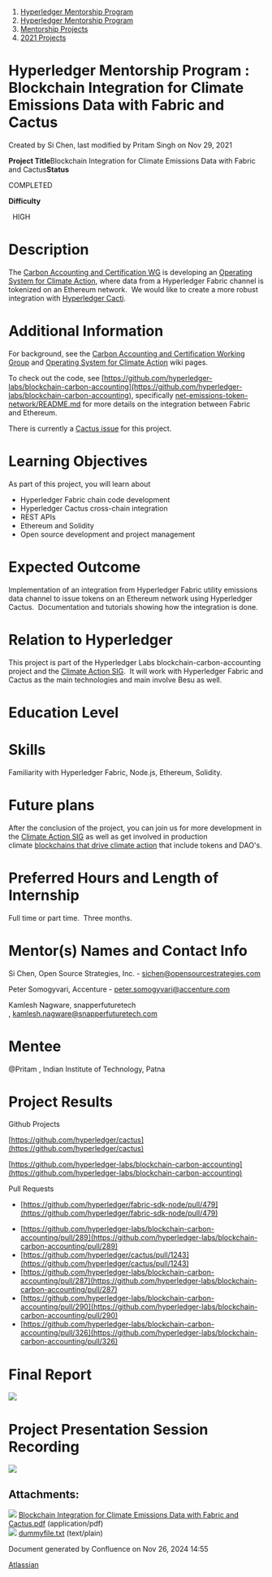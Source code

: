 1. [Hyperledger Mentorship Program](index.html)
2. [Hyperledger Mentorship Program](Hyperledger-Mentorship-Program_21954571.html)
3. [Mentorship Projects](Mentorship-Projects_21954604.html)
4. [2021 Projects](2021-Projects_21964295.html)

# Hyperledger Mentorship Program : Blockchain Integration for Climate Emissions Data with Fabric and Cactus

Created by Si Chen, last modified by Pritam Singh on Nov 29, 2021

**Project Title**Blockchain Integration for Climate Emissions Data with Fabric and Cactus**Status**

COMPLETED

**Difficulty**

  HIGH

# Description

The [Carbon Accounting and Certification WG](https://lf-hyperledger.atlassian.net/wiki/spaces/CASIG/pages/19005779/Carbon+Accounting+and+Certification+WG) is developing an [Operating System for Climate Action](https://lf-hyperledger.atlassian.net/wiki/spaces/CASIG/pages/19005889/Operating+System+for+Climate+Action), where data from a Hyperledger Fabric channel is tokenized on an Ethereum network.  We would like to create a more robust integration with [Hyperledger Cacti](https://lf-hyperledger.atlassian.net/wiki/spaces/cactus).

# Additional Information

For background, see the [Carbon Accounting and Certification Working Group](https://lf-hyperledger.atlassian.net/wiki/display/CASIG/Carbon+Accounting+and+Certification+Working+Group) and [Operating System for Climate Action](https://lf-hyperledger.atlassian.net/wiki/spaces/CASIG/pages/19005889/Operating+System+for+Climate+Action) wiki pages.  

To check out the code, see [https://github.com/hyperledger-labs/blockchain-carbon-accounting](https://github.com/hyperledger-labs/blockchain-carbon-accounting), specifically [net-emissions-token-network/README.md](https://github.com/hyperledger-labs/blockchain-carbon-accounting/blob/main/net-emissions-token-network/README.md) for more details on the integration between Fabric and Ethereum.

There is currently a [Cactus issue](https://github.com/hyperledger/cactus/issues/540) for this project. 

# Learning Objectives

As part of this project, you will learn about

- Hyperledger Fabric chain code development
- Hyperledger Cactus cross-chain integration
- REST APIs
- Ethereum and Solidity
- Open source development and project management

# Expected Outcome

Implementation of an integration from Hyperledger Fabric utility emissions data channel to issue tokens on an Ethereum network using Hyperledger Cactus.  Documentation and tutorials showing how the integration is done.

# Relation to Hyperledger

This project is part of the Hyperledger Labs blockchain-carbon-accounting project and the [Climate Action SIG](https://lf-hyperledger.atlassian.net/wiki/display/CASIG/).  It will work with Hyperledger Fabric and Cactus as the main technologies and main involve Besu as well.

# Education Level

# Skills

Familiarity with Hyperledger Fabric, Node.js, Ethereum, Solidity.

# Future plans

After the conclusion of the project, you can join us for more development in the [Climate Action SIG](https://lf-hyperledger.atlassian.net/wiki/display/CASIG/) as well as get involved in production climate [blockchains that drive climate action](https://lf-hyperledger.atlassian.net/wiki/display/CASIG//Operating+System+for+Climate+Action) that include tokens and DAO's.

# Preferred Hours and Length of Internship

Full time or part time.  Three months.

# Mentor(s) Names and Contact Info

Si Chen, Open Source Strategies, Inc. - [sichen@opensourcestrategies.com](mailto:sichen@opensourcestrategies.com)

Peter Somogyvari, Accenture - [peter.somogyvari@accenture.com](mailto:peter.somogyvari@accenture.com)

Kamlesh Nagware, snapperfuturetech , [kamlesh.nagware@snapperfuturetech.com](mailto:kamlesh.nagware@snapperfuturetech.com)

# Mentee

@Pritam , Indian Institute of Technology, Patna

# Project Results

Github Projects

[https://github.com/hyperledger/cactus](https://github.com/hyperledger/cactus)

[https://github.com/hyperledger-labs/blockchain-carbon-accounting](https://github.com/hyperledger-labs/blockchain-carbon-accounting)

Pull Requests

- [https://github.com/hyperledger/fabric-sdk-node/pull/479](https://github.com/hyperledger/fabric-sdk-node/pull/479)

<!--THE END-->

- [https://github.com/hyperledger-labs/blockchain-carbon-accounting/pull/289](https://github.com/hyperledger-labs/blockchain-carbon-accounting/pull/289)
- [https://github.com/hyperledger/cactus/pull/1243](https://github.com/hyperledger/cactus/pull/1243)
- [https://github.com/hyperledger-labs/blockchain-carbon-accounting/pull/287](https://github.com/hyperledger-labs/blockchain-carbon-accounting/pull/287)
- [https://github.com/hyperledger-labs/blockchain-carbon-accounting/pull/290](https://github.com/hyperledger-labs/blockchain-carbon-accounting/pull/290)
- [https://github.com/hyperledger-labs/blockchain-carbon-accounting/pull/326](https://github.com/hyperledger-labs/blockchain-carbon-accounting/pull/326)

# Final Report

[![](attachments/thumbnails/21954730/21966020)](attachments/21954730/21966020.pdf)

# Project Presentation Session Recording

![](plugins/servlet/confluence/placeholder/unknown-attachment)

## Attachments:

![](images/icons/bullet_blue.gif) [Blockchain Integration for Climate Emissions Data with Fabric and Cactus.pdf](attachments/21954730/21966020.pdf) (application/pdf)  
![](images/icons/bullet_blue.gif) [dummyfile.txt](attachments/21954730/21966093.txt) (text/plain)

Document generated by Confluence on Nov 26, 2024 14:55

[Atlassian](http://www.atlassian.com/)

